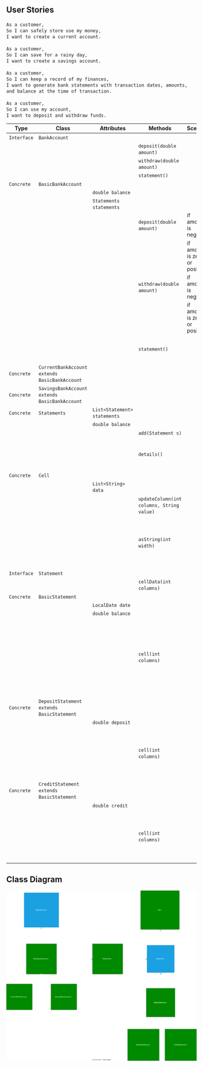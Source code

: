 ## User Stories

```
As a customer,
So I can safely store use my money,
I want to create a current account.

As a customer,
So I can save for a rainy day,
I want to create a savings account.

As a customer,
So I can keep a record of my finances,
I want to generate bank statements with transaction dates, amounts, and balance at the time of transaction.

As a customer,
So I can use my account,
I want to deposit and withdraw funds.
```

| Type        | Class                                         | Attributes                   | Methods                                   | Scenario                      | Results                                                                                                                                         |
|-------------|-----------------------------------------------|------------------------------|-------------------------------------------|-------------------------------|-------------------------------------------------------------------------------------------------------------------------------------------------|
| `Interface` | `BankAccount`                                 |                              |                                           |                               |                                                                                                                                                 |
|             |                                               |                              | `deposit(double amount)`                  |                               |                                                                                                                                                 |
|             |                                               |                              | `withdraw(double amount)`                 |                               |                                                                                                                                                 |
|             |                                               |                              | `statement()`                             |                               |                                                                                                                                                 |
| `Concrete`  | `BasicBankAccount`                            |                              |                                           |                               |                                                                                                                                                 |
|             |                                               | `double balance`             |                                           |                               |                                                                                                                                                 |
|             |                                               | `Statements statements`      |                                           |                               |                                                                                                                                                 |
|             |                                               |                              | `deposit(double amount)`                  | if amount is negative         | print message and return balance                                                                                                                |
|             |                                               |                              |                                           | if amount is zero or positive | return new balance                                                                                                                              |
|             |                                               |                              | `withdraw(double amount)`                 | if amount is negative         | print message and return balance                                                                                                                |
|             |                                               |                              |                                           | if amount is zero or positive | return new balance                                                                                                                              |
|             |                                               |                              | `statement()`                             |                               | return a String representation of the statements                                                                                                |
| `Concrete`  | `CurrentBankAccount extends BasicBankAccount` |                              |                                           |                               |                                                                                                                                                 |
| `Concrete`  | `SavingsBankAccount extends BasicBankAccount` |                              |                                           |                               |                                                                                                                                                 |
| `Concrete`  | `Statements`                                  | `List<Statement> statements` |                                           |                               |                                                                                                                                                 |
|             |                                               | `double balance`             |                                           |                               |                                                                                                                                                 |
|             |                                               |                              | `add(Statement s)`                        |                               | void                                                                                                                                            |
|             |                                               |                              | `details()`                               |                               | return a String representation of each statement in the list                                                                                    |
| `Concrete`  | `Cell`                                        |                              |                                           |                               |                                                                                                                                                 |
|             |                                               | `List<String> data`          |                                           |                               |                                                                                                                                                 |
|             |                                               |                              | `updateColumn(int columns, String value)` |                               | void                                                                                                                                            |
|             |                                               |                              | `asString(int width)`                     |                               | returns the data as a string in the form of a cell with minimum width the provided width                                                        |
| `Interface` | `Statement`                                   |                              |                                           |                               |                                                                                                                                                 |
|             |                                               |                              | `cellData(int columns)`                   |                               |                                                                                                                                                 |
| `Concrete`  | `BasicStatement`                              |                              |                                           |                               |                                                                                                                                                 |
|             |                                               | `LocalDate date`             |                                           |                               |                                                                                                                                                 |
|             |                                               | `double balance`             |                                           |                               |                                                                                                                                                 |
|             |                                               |                              | `cell(int columns)`                       |                               | return a cell object provided with a list that has (columns-2) amount of empty strings and the date as first item and balance as the last items |
| `Concrete`  | `DepositStatement extends BasicStatement`     |                              |                                           |                               |                                                                                                                                                 |
|             |                                               | `double deposit`             |                                           |                               |                                                                                                                                                 |
|             |                                               |                              | `cell(int columns)`                       |                               | return the super's cell object with the provided column after inserting the deposit as the third item                                           |
| `Concrete`  | `CreditStatement extends BasicStatement`      |                              |                                           |                               |                                                                                                                                                 |
|             |                                               | `double credit`              |                                           |                               |                                                                                                                                                 |
|             |                                               |                              | `cell(int columns)`                       |                               | return the super's cell object with the provided column after inserting the credit as the second item                                           |

## Class Diagram
![](./Bank_Account_Diagram.svg)